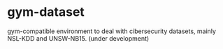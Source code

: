 # gym-dataset
gym-compatible environment to deal with cibersecurity datasets, mainly NSL-KDD and UNSW-NB15. 
(under development)

